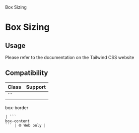 Box Sizing

# Box Sizing

## Usage

Please refer to the documentation on the Tailwind CSS website

## Compatibility

| Class               | Support     |
| ------------------- | ----------- |
| ```
box-border
```  | 🌐 Web only |
| ```
box-content
``` | 🌐 Web only |
